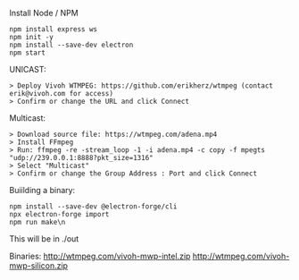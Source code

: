 Install Node / NPM
```
npm install express ws
npm init -y
npm install --save-dev electron
npm start
```
UNICAST:
```
> Deploy Vivoh WTMPEG: https://github.com/erikherz/wtmpeg (contact erik@vivoh.com for access)
> Confirm or change the URL and click Connect
```
Multicast:
```
> Download source file: https://wtmpeg.com/adena.mp4
> Install FFmpeg
> Run: ffmpeg -re -stream_loop -1 -i adena.mp4 -c copy -f mpegts "udp://239.0.0.1:8888?pkt_size=1316"
> Select "Multicast"
> Confirm or change the Group Address : Port and click Connect
```

Buiilding a binary:
```
npm install --save-dev @electron-forge/cli
npx electron-forge import
npm run make\n
```
This will be in ./out

Binaries:
http://wtmpeg.com/vivoh-mwp-intel.zip
http://wtmpeg.com/vivoh-mwp-silicon.zip
